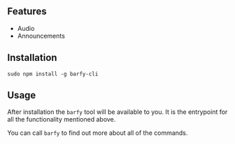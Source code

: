 Features
--------

- Audio
- Announcements

Installation
------------

```
sudo npm install -g barfy-cli
```

Usage
-----

After installation the `barfy` tool will be available to you. It is the
entrypoint for all the functionality mentioned above.

You can call `barfy` to find out more about all of the commands.
